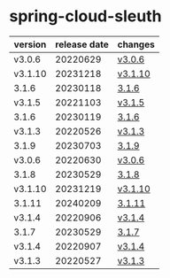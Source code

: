 # spring-cloud-sleuth	


|version|release date|changes|
|---|---|---|
|v3.0.6|20220629|[v3.0.6](./v3.0.6-20220629.md)|
|v3.1.10|20231218|[v3.1.10](./v3.1.10-20231218.md)|
|3.1.6|20230118|[3.1.6](./3.1.6-20230118.md)|
|v3.1.5|20221103|[v3.1.5](./v3.1.5-20221103.md)|
|3.1.6|20230119|[3.1.6](./3.1.6-20230119.md)|
|v3.1.3|20220526|[v3.1.3](./v3.1.3-20220526.md)|
|3.1.9|20230703|[3.1.9](./3.1.9-20230703.md)|
|v3.0.6|20220630|[v3.0.6](./v3.0.6-20220630.md)|
|3.1.8|20230529|[3.1.8](./3.1.8-20230529.md)|
|v3.1.10|20231219|[v3.1.10](./v3.1.10-20231219.md)|
|3.1.11|20240209|[3.1.11](./3.1.11-20240209.md)|
|v3.1.4|20220906|[v3.1.4](./v3.1.4-20220906.md)|
|3.1.7|20230529|[3.1.7](./3.1.7-20230529.md)|
|v3.1.4|20220907|[v3.1.4](./v3.1.4-20220907.md)|
|v3.1.3|20220527|[v3.1.3](./v3.1.3-20220527.md)|
